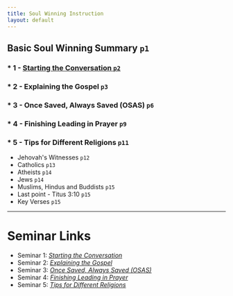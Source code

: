 ```yaml
---
title: Soul Winning Instruction
layout: default
---
```


## Basic Soul Winning Summary `p1`
### * 1 - [Starting the Conversation	`p2`](/soulwinning/soulwinning-instruction/starting-the-conversation)
### * 2 - Explaining the Gospel	`p3`
### * 3 - Once Saved, Always Saved (OSAS)	`p6`
### * 4 - Finishing Leading in Prayer	`p9`
### * 5 - Tips for Different Religions	`p11`
   * Jehovah's Witnesses	`p12`
   * Catholics	`p13`
   * Atheists	`p14`
   * Jews	`p14`
   * Muslims, Hindus and Buddists	`p15`
   * Last point - Titus 3:10	`p15`
   * Key Verses	`p15`

---

# Seminar Links
*  Seminar 1: *[Starting the Conversation](https://www.youtube.com/watch?v=a2a0CmfBWRY&list=PLnnak9ni21Y9BMGOfr3XxAcGadBKC0lQj&index=2)*
* Seminar 2: *[Explaining the Gospel](https://www.youtube.com/watch?v=2Rf_Z1BeCcM&list=PLnnak9ni21Y9BMGOfr3XxAcGadBKC0lQj&index=3)*
* Seminar 3: *[Once Saved, Always Saved (OSAS)](https://www.youtube.com/watch?v=qWyLfuUkMBc&list=PLnnak9ni21Y9BMGOfr3XxAcGadBKC0lQj&index=5)*
* Seminar 4: *[Finishing Leading in Prayer](https://www.youtube.com/watch?v=lztNNIQ3eEc&list=PLnnak9ni21Y9BMGOfr3XxAcGadBKC0lQj&index=7)*
* Seminar 5: *[Tips for Different Religions](https://www.youtube.com/watch?v=S2mHrtu-DLs&list=PLnnak9ni21Y9BMGOfr3XxAcGadBKC0lQj&index=9)*
